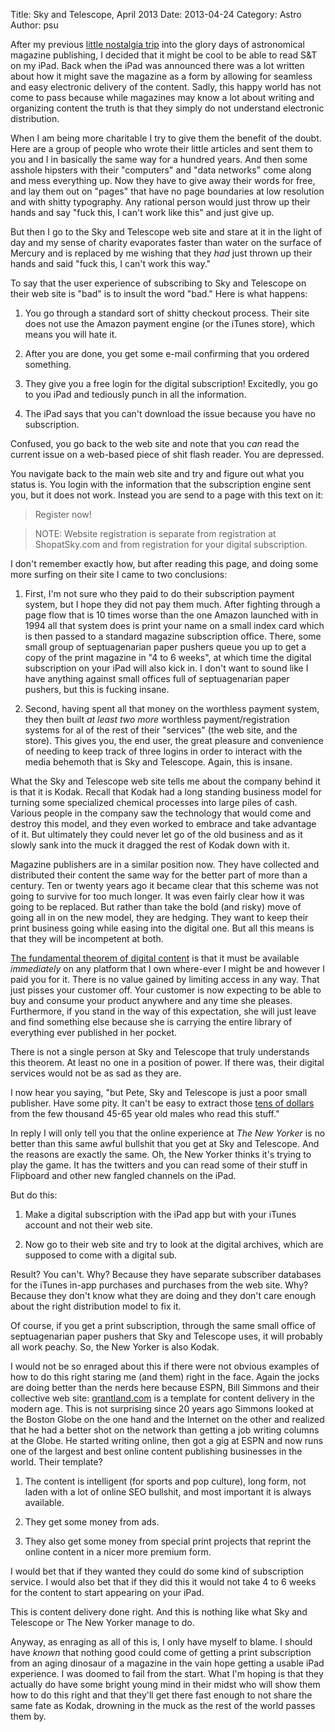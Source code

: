 Title: Sky and Telescope, April 2013
Date: 2013-04-24
Category: Astro
Author: psu

After my previous <a href="http://mutable-states.com/sky-and-telescope-april-1980.html">little nostalgia trip</a> into the glory days of astronomical magazine publishing, I decided that it might be cool to be able to read S&T on my iPad. Back when the iPad was announced there was a lot written about how it might save the magazine as a form by allowing for seamless and easy electronic delivery of the content. Sadly, this happy world has not come to pass because while magazines may know a lot about writing and organizing content the truth is that they simply do not understand electronic distribution. 

When I am being more charitable I try to give them the benefit of the doubt. Here are a group of people who wrote their little articles and sent them to you and I in basically the same way for a hundred years. And then some asshole hipsters with their "computers" and "data networks" come along and mess everything up. Now they have to give away their words for free, and lay them out on "pages" that have no page boundaries at low resolution and with shitty typography. Any rational person would  just throw up their hands and say "fuck this, I can't work like this" and just give up. 

But then I go to the Sky and Telescope web site and stare at it in the light of day and my sense of charity evaporates faster than water on the surface of Mercury and is replaced by me wishing that they <em>had</em> just thrown up their hands and said "fuck this, I can't work this way."

To say that the user experience of subscribing to Sky and Telescope on their web site is "bad" is to insult the word "bad." Here is what happens:

1. You go through a standard sort of shitty checkout process. Their site does not use the Amazon payment engine (or the iTunes store), which means you will hate it.

2. After you are done, you get some e-mail confirming that you ordered something.

3. They give you a free login for the digital subscription! Excitedly, you go to you iPad and tediously punch in all the information. 

4. The iPad says that you can't download the issue because you have no subscription.

Confused, you go back to the web site and note that you <em>can</em> read the current issue on a web-based piece of shit flash reader. You are depressed.

You navigate back to the main web site and try and figure out what you status is. You login with the information that the subscription engine sent you, but it does not work. Instead you are send to a page with this text on it:

> Register now!

> NOTE: Website registration is separate from registration at ShopatSky.com and from registration for your digital subscription.

I don't remember exactly how, but after reading this page, and doing some more surfing on their site I came to two conclusions:

1. First, I'm not sure who they paid to do their subscription payment system, but I hope they did not pay them much. After fighting through a page flow that is 10 times worse than the one Amazon launched with in 1994 all that system does is print your name on a small index card which is then passed to a standard magazine subscription office. There, some small group of septuagenarian paper pushers queue you up to get a copy of the print magazine in "4 to 6 weeks", at which time the digital subscription on your iPad will also kick in. I don't want to sound like I have anything against small offices full of septuagenarian paper pushers, but this is fucking insane. 

2. Second, having spent all that money on the worthless payment system, they then built <em>at least two more</em> worthless payment/registration systems for al of the rest of their "services" (the web site, and the store). This gives you, the end user, the great pleasure and convenience of needing to keep track of three logins in order to interact with the media behemoth that is Sky and Telescope. Again, this is insane.

What the Sky and Telescope web site tells me about the company behind it is that it is Kodak. Recall that Kodak had a long standing business model for turning some specialized chemical processes into large piles of cash. Various people in the company saw the technology that would come and destroy this model, and they even worked to embrace and take advantage of it. But ultimately they could never let go of the old business and as it slowly sank into the muck it dragged the rest of Kodak down with it.

Magazine publishers are in a similar position now. They have collected and distributed their content the same way for the better part of more than a century. Ten or twenty years ago it became clear that this scheme was not going to survive for too much longer. It was even fairly clear how it was going to be replaced. But rather than take the bold (and risky) move of going all in on the new model, they are hedging. They want to keep their print business going while easing into the digital one. But all this means is that they will be incompetent at both.

<a href="http://mutable-states.com/the-digital-desert-island.html">The fundamental theorem of digital content</a> is that it must be available <em>immediately</em> on any platform that I own where-ever I might be and however I paid you for it. There is no value gained by limiting access in any way. That just pisses your customer off. Your customer is now expecting to be able to buy and consume your product anywhere and any time she pleases. Furthermore, if you stand in the way of this expectation, she will just leave and find something else because she is carrying the entire library of everything ever published in her pocket.

There is not a single person at Sky and Telescope that truly understands this theorem. At least no one in a position of power. If there was, their digital services would not be as sad as they are.

I now hear you saying, "but Pete, Sky and Telescope is just a poor small publisher. Have some pity. It can't be easy to extract those <a href="http://mutable-states.com/tens-of-dollars.html">tens of dollars</a> from the few thousand 45-65 year old males who read this stuff."

In reply I will only tell you that the online experience at <em>The New Yorker</em> is no better than this same awful bullshit that you get at Sky and Telescope. And the reasons are exactly the same. Oh, the New Yorker thinks it's trying to play the game. It has the twitters and you can read some of their stuff in Flipboard and other new fangled channels on the iPad.

But do this:

1. Make a digital subscription with the iPad app but with your iTunes account and not their web site.

2. Now go to their web site and try to look at the digital archives, which are supposed to come with a digital sub.

Result? You can't. Why? Because they have separate subscriber databases for the iTunes in-app purchases and purchases from the web site. Why? Because they don't know what they are doing and they don't care enough about the right distribution model to fix it.

Of course, if you get a print subscription, through the same small office of septuagenarian paper pushers that Sky and Telescope uses, it will probably all work peachy. So, the New Yorker is also Kodak.

I would not be so enraged about this if there were not obvious examples of how to do this right staring me (and them) right in the face. Again the jocks are doing better than the nerds here because ESPN, Bill Simmons and their collective web site: <a href="http://grantland.com">grantland.com</a> is a template for content delivery in the modern age. This is not surprising since 20 years ago Simmons looked at the Boston Globe on the one hand and the Internet on the other and realized that he had a better shot on the network than getting a job writing columns at the Globe. He started writing online, then got a gig at ESPN and now runs one of the largest and best online content publishing businesses in the world. Their template?

1. The content is intelligent (for sports and pop culture), long form, not laden with a lot of online SEO bullshit, and most important it is always available.

2. They get some money from ads.

3. They also get some money from special print projects that reprint the online content in a nicer more premium form.

I would bet that if they wanted they could do some kind of subscription service. I would also bet that if they did this it would not take 4 to 6 weeks for the content to start appearing on your iPad.

This is content delivery done right. And this is nothing like what Sky and Telescope or The New Yorker manage to do.

Anyway, as enraging as all of this is, I only have myself to blame. I should have <em>known</em> that nothing good could come of getting a print subscription from an aging dinosaur of a magazine in the vain hope getting a usable iPad experience. I was doomed to fail from the start. What I'm hoping is that they actually do have some bright young mind in their midst who will show them how to do this right and that they'll get there fast enough to not share the same fate as Kodak, drowning in the muck as the rest of the world passes them by.